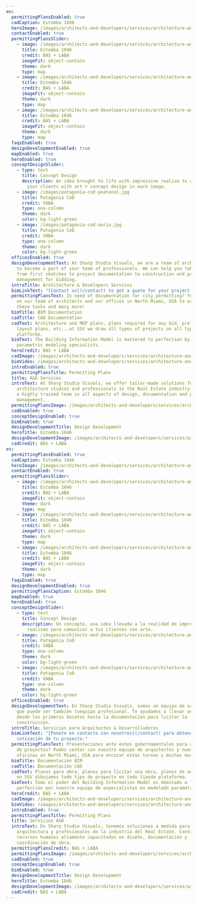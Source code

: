 ```yaml
---
en:
  permittingPlansEnabled: true
  cadCaption: Estomba 1046
  heroImage: /images/architects-and-developers/services/architecture-and-developer/hero.jpg
  contactEnabled: true
  permittingPlansSlider:
    - image: /images/architects-and-developers/services/architecture-and-developer/permitting-plans-slider-1.jpg
      title: Estomba 1046
      credit: BAS + LABA
      imageFit: object-contain
      theme: dark
      type: map
    - image: /images/architects-and-developers/services/architecture-and-developer/permitting-plans-slider-2.jpg
      title: Estomba 1046
      credit: BAS + LABA
      imageFit: object-contain
      theme: dark
      type: map
    - image: /images/architects-and-developers/services/architecture-and-developer/permitting-plans-slider-3.jpg
      title: Estomba 1046
      credit: BAS + LABA
      imageFit: object-contain
      theme: dark
      type: map
  faqsEnabled: true
  designDevelopmentEnabled: true
  mapEnabled: true
  heroEnabled: true
  conceptDesignSlider:
    - type: text
      title: Concept Design
      description: An idea brought to life with impressive realism to communicate to
        your clients with art + concept design in each image.
    - image: /images/patagonia-cod-peatonal.jpg
      title: Patagonia CoD
      credit: VABA
      type: one-column
      theme: dark
      color: bg-light-green
    - image: /images/patagonia-cod-aeria.jpg
      title: Patagonia CoD
      credit: VABA
      type: one-column
      theme: dark
      color: bg-light-green
  officesEnabled: true
  designDevelopmentText: At Sharp Studio Visuals, we are a team of architects able
    to become a part of your team of professionals. We can help you take an idea
    from first sketches to project documentation to construction and project
    management for bidding.
  introTitle: Architecture & Developers Services
  bimLinkText: "[Contact us](/contact) to get a quote for your project and any BIM image."
  permittingPlansText: In need of documentation for city permitting? You can count
    on our team of architects and our offices in North Miami, USA to execute
    these tasks and many more!
  bimTitle: BIM Documentation
  cadTitle: CAD Documentation
  cadText: Architecture and MEP plans, plans required for any bid, preliminary and
    layout plans, etc...at SSV we draw all types of projects on all types of
    platforms.
  bimText: The Building Information Model is mastered to perfection by our team of
    parametric modeling specialists.
  heroCredit: BAS + LABA
  cadImage: /images/architects-and-developers/services/architecture-and-developer/cad.jpg
  bimVideo: /images/architects-and-developers/services/architecture-and-developer/bim.mp4
  introEnabled: true
  permittingPlansTitle: Permitting Plans
  title: A&D Services
  introText: At Sharp Studio Visuals, we offer tailor-made solutions for
    architecture studios and professionals in the Real Estate industry. We have
    a highly trained team in all aspects of design, documentation and project
    management.
  permittingPlansImage: /images/architects-and-developers/services/architecture-and-developer/permitting-plans.jpg
  cadEnabled: true
  conceptDesignEnabled: true
  bimEnabled: true
  designDevelopmentTitle: Design Development
  heroTitle: Estomba 1046
  designDevelopmentImage: /images/architects-and-developers/services/architecture-and-developer/design-development.jpg
  cadCredit: BAS + LABA
es:
  permittingPlansEnabled: true
  cadCaption: Estomba 1046
  heroImage: /images/architects-and-developers/services/architecture-and-developer/hero.jpg
  contactEnabled: true
  permittingPlansSlider:
    - image: /images/architects-and-developers/services/architecture-and-developer/permitting-plans-slider-1.jpg
      title: Estomba 1046
      credit: BAS + LABA
      imageFit: object-contain
      theme: dark
      type: map
    - image: /images/architects-and-developers/services/architecture-and-developer/permitting-plans-slider-2.jpg
      title: Estomba 1046
      credit: BAS + LABA
      imageFit: object-contain
      theme: dark
      type: map
    - image: /images/architects-and-developers/services/architecture-and-developer/permitting-plans-slider-3.jpg
      title: Estomba 1046
      credit: BAS + LABA
      imageFit: object-contain
      theme: dark
      type: map
  faqsEnabled: true
  designDevelopmentEnabled: true
  permittingPlansCaption: Estomba 1046
  mapEnabled: true
  heroEnabled: true
  conceptDesignSlider:
    - type: text
      title: Concept Design
      description: Un concepto, una idea llevada a la realidad de impresionante
        realismo para comunicar a tus clientes con arte.
    - image: /images/architects-and-developers/services/architecture-and-developer/concept-design-1.jpg
      title: Patagonia CoD
      credit: VABA
      type: one-column
      theme: dark
      color: bg-light-green
    - image: /images/architects-and-developers/services/architecture-and-developer/concept-design-2.jpg
      title: Patagonia CoD
      credit: VABA
      type: one-column
      theme: dark
      color: bg-light-green
  officesEnabled: true
  designDevelopmentText: En Sharp Studio Visuals, somos un equipo de arquitectos
    que puede ser también tuequipo profesional. Te ayudamos a llevar una idea
    desde los primeros bocetos hasta la documentación para licitar la
    construcción.
  introTitle: Servicios para Arquitectos & Desarrolladores
  bimLinkText: "[Ponete en contacto con nosotros](/contact) para obtener una
    cotización de tu proyecto."
  permittingPlansText: Presentaciones ante entes gubernamentales para aprobación
    de proyectos? Podés contar con nuestro equipo de arquitectos y nuestras
    oficinas en North Miami, USA para encarar estas tareas y muchas mas!
  bimTitle: Documentación BIM
  cadTitle: Documentación CAD
  cadText: Planos para obra, planos para licitar una obra, planos de anteproyecto,
    en SSV dibujamos todo tipo de proyecto en todo tipode plataforma.
  bimText: Todo el poder del Building Information Model es dominado a la
    perfección por nuestro equipo de especialistas en modelado paramétrico.
  heroCredit: BAS + LABA
  cadImage: /images/architects-and-developers/services/architecture-and-developer/cad.jpg
  bimVideo: /images/architects-and-developers/services/architecture-and-developer/bim.mp4
  introEnabled: true
  permittingPlansTitle: Permitting Plans
  title: Servicios A&D
  introText: En Sharp Studio Visuals, tenemos soluciones a medida para estudios de
    arquitectura y profesionales de la industria del Real Estate. Contamos con
    recursos humanos altamente capacitados en diseño, documentación y
    coordinación de obra.
  permittingPlansCredit: BAS + LABA
  permittingPlansImage: /images/architects-and-developers/services/architecture-and-developer/permitting-plans.jpg
  cadEnabled: true
  conceptDesignEnabled: true
  bimEnabled: true
  designDevelopmentTitle: Design Development
  heroTitle: Estomba 1046
  designDevelopmentImage: /images/architects-and-developers/services/architecture-and-developer/design-development.jpg
  cadCredit: BAS + LABA
---
```

